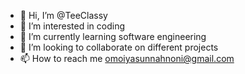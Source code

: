 - 👋 Hi, I’m @TeeClassy
- 👀 I’m interested in coding
- 🌱 I’m currently learning software engineering
- 💞️ I’m looking to collaborate on different projects
- 📫 How to reach me omoiyasunnahnoni@gmail.com

<!---
TeeClassy/TeeClassy is a ✨ special ✨ repository because its `README.md` (this file) appears on your GitHub profile.
You can click the Preview link to take a look at your changes.
--->

